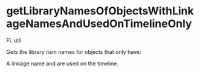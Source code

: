 # getLibraryNamesOfObjectsWithLinkageNamesAndUsedOnTimelineOnly
FL util

Gets the library item names for objects that only have:

A linkage name and are used on the timeline.
